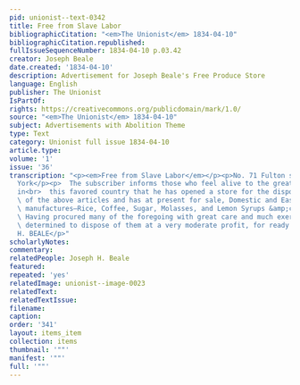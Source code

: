 ```yaml
---
pid: unionist--text-0342
title: Free from Slave Labor
bibliographicCitation: "<em>The Unionist</em> 1834-04-10"
bibliographicCitation.republished: 
fullIssueSequenceNumber: 1834-04-10 p.03.42
creator: Joseph Beale
date.created: '1834-04-10'
description: Advertisement for Joseph Beale's Free Produce Store
language: English
publisher: The Unionist
IsPartOf: 
rights: https://creativecommons.org/publicdomain/mark/1.0/
source: "<em>The Unionist</em> 1834-04-10"
subject: Advertisements with Abolition Theme
type: Text
category: Unionist full issue 1834-04-10
article.type: 
volume: '1'
issue: '36'
transcription: "<p><em>Free from Slave Labor</em></p><p>No. 71 Fulton street, New
  York</p><p>  The subscriber informs those who feel alive to the great evils of Slavery
  in<br>  this favored country that he has opened a store for the disposal<br>  <em>exclusively</em>
  \ of the above articles and has at present for sale, Domestic and East India<br>
  \ manufactures—Rice, Coffee, Sugar, Molasses, and Lemon Syrups &amp;c.<br></p><p>
  \ Having procured many of the foregoing with great care and much exertion he is<br>
  \ determined to dispose of them at a very moderate profit, for ready money only.<br></p><p>JOSEPH
  H. BEALE</p>"
scholarlyNotes: 
commentary: 
relatedPeople: Joseph H. Beale
featured: 
repeated: 'yes'
relatedImage: unionist--image-0023
relatedText: 
relatedTextIssue: 
filename: 
caption: 
order: '341'
layout: items_item
collection: items
thumbnail: '""'
manifest: '""'
full: '""'
---
```

